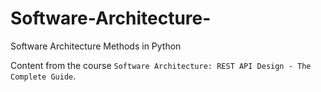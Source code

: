 # Software-Architecture-
Software Architecture Methods in Python



Content from the course ```Software Architecture: REST API Design - The Complete Guide```.
